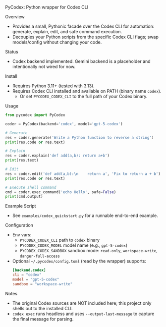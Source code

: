 PyCodex: Python wrapper for Codex CLI

Overview
- Provides a small, Pythonic facade over the Codex CLI for automation: generate, explain, edit, and safe command execution.
- Decouples your Python scripts from the specific Codex CLI flags; swap models/config without changing your code.

Status
- Codex backend implemented. Gemini backend is a placeholder and intentionally not wired for now.

Install
- Requires Python 3.11+ (tested with 3.13).
- Requires Codex CLI installed and available on PATH (binary name `codex`).
  - Or set `PYCODEX_CODEX_CLI` to the full path of your Codex binary.

Usage
```python
from pycodex import PyCodex

coder = PyCodex(backend='codex', model='gpt-5-codex')

# Generate
res = coder.generate('Write a Python function to reverse a string')
print(res.code or res.text)

# Explain
res = coder.explain('def add(a,b): return a+b')
print(res.text)

# Edit
res = coder.edit('def add(a,b):\n    return a', 'Fix to return a + b')
print(res.code or res.text)

# Execute shell command
cmd = coder.exec_command('echo Hello', safe=False)
print(cmd.output)
```

Example Script
- See `examples/codex_quickstart.py` for a runnable end-to-end example.

Configuration
- Env vars:
  - `PYCODEX_CODEX_CLI` path to `codex` binary
  - `PYCODEX_CODEX_MODEL` model name (e.g., `gpt-5-codex`)
  - `PYCODEX_CODEX_SANDBOX` sandbox mode: `read-only`, `workspace-write`, `danger-full-access`
- Optional `~/.pycodex/config.toml` (read by the wrapper) supports:
  ```toml
  [backend.codex]
  cli = "codex"
  model = "gpt-5-codex"
  sandbox = "workspace-write"
  ```

Notes
- The original Codex sources are NOT included here; this project only shells out to the installed CLI.
- `codex exec` runs headless and uses `--output-last-message` to capture the final message for parsing.

